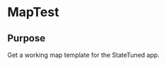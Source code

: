 MapTest
===================

Purpose
-------------------
Get a working map template for the StateTuned app.